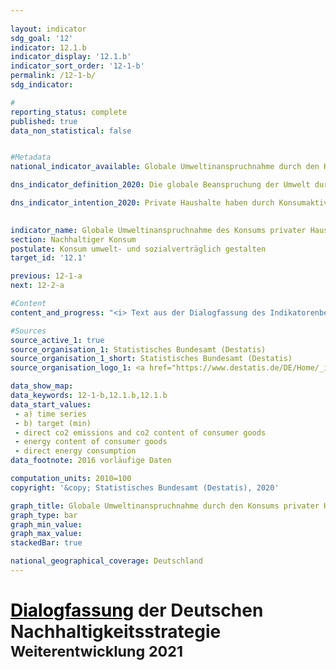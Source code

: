 ```yaml
---
                   
layout: indicator                   
sdg_goal: '12'                   
indicator: 12.1.b                   
indicator_display: '12.1.b'                   
indicator_sort_order: '12-1-b'                   
permalink: /12-1-b/                   
sdg_indicator:                    

#                   
reporting_status: complete                   
published: true                   
data_non_statistical: false                   


#Metadata                   
national_indicator_available: Globale Umweltinanspruchnahme durch den Konsums privater Haushalte                   

dns_indicator_definition_2020: Die globale Beanspruchung der Umwelt durch den Konsum privater Haushalte wird hier durch drei Indikatoren dargestellt. Das sind im Einzelnen der in- und ausländische Energie&shy;ver&shy;brauch, Ausstoß von Kohlendioxid (CO<sub>2</sub>) und Rohstoffeinsatz im Zusammenhang mit der Produktion und dem Verbrauch aller Güter für die Konsumaktivitäten inländischer privater Haushalte.                   

dns_indicator_intention_2020: Private Haushalte haben durch Konsumaktivitäten einen wesentlichen Anteil am Ressourcenverbrauch einer Volkswirtschaft. Der Ressourcenverbrauch durch den Konsum privater Haushalte erstreckt sich jedoch nicht nur auf das Inland, sondern findet durch die Produkti-on importierter Güter auch indirekt im Ausland statt. Der Indikator gibt daher Aufschluss über die globale Umweltinanspruchnahme durch Konsumaktivitäten privater Haushalte. Mit einer Minderung beispielsweise des Energie&shy;ver&shy;brauchs werden Ressourcen im In- und Ausland eingespart und klimaschädliche Kohlendioxidemissionen vermieden. Ziel der Bundesregierung ist es, die Umweltinanspruchnahme in Zusammenhang mit den Konsumaktivitäten privater Haushalte in allen drei Bereichen kontinuierlich zu reduzieren.
                   

indicator_name: Globale Umweltinanspruchnahme des Konsums privater Haushalte                   
section: Nachhaltiger Konsum                   
postulate: Konsum umwelt- und sozialverträglich gestalten                   
target_id: '12.1'                   

previous: 12-1-a                   
next: 12-2-a                   

#Content                    
content_and_progress: "<i> Text aus der Dialogfassung des Indikatorenberichts 2020</i><br><br>Das Konsumverhalten privater Haushalte hat verschiedene Auswirkungen auf die Umwelt. Der Indikator stellt drei der verantwortlichen Einflussfaktoren, Energie, CO<sub>2</sub>-Emissionen und den Rohstoffeinsatz, dar. Die zugehörigen Daten werden in den umweltökonomischen Gesamtrechnungen aus verschiedenen amtlichen und nichtamtlichen Quellen errechnet.<br><br>Ressourcen können direkt oder indirekt durch Haushalte konsumiert werden. Der Einsatz von Erdgas, etwa zum Heizen, oder von Kraftstoff im Straßenverkehr, aber auch der Verzehr von Nahrung zählen zum direkten Konsum. Zudem werden Ressourcen auch während des gesamten Herstellungsprozesses von Konsumgütern und deren Transport im In- und Ausland in den Gütern gebunden oder verbraucht. Der Konsum erfolgt dann indirekt bei Erwerb und Nutzung dieser Güter durch inländische private Haushalte. Beide Arten des Konsums werden mit dem vorliegenden Indikator erfasst und getrennt für Energie, Rohstoffe und CO<sub>2</sub> dargestellt.<br><br>Rohstoffeinsatz, Energieverbrauch und CO<sub>2</sub>-Ausstoß sind eng miteinander verbunden. Der stoffliche Einsatz von Kohle, Öl oder Gas in Kraftwerken und Heizungen zur Produktion von Strom und Wärme ist gleichzeitig ein Verbrauch von Energie. Zudem zieht das Verbrennen von Energieträgern in der Regel auch den Ausstoß von CO<sub>2</sub> nach sich.<br><br>Der Einsatz von Rohstoffen umfasst jedoch nicht nur Energieträger. Dies wird auch in den Zeitreihen offenbar: Während die Daten für Energieverbrauch und Emissionen einen wellenförmigen, insgesamt rückläufigen Verlauf aufweisen, ist diese Entwicklung für den Rohstoffe-insatz weniger markant. In den Rohstoffeinsatz fließen nämlich neben abiotischen Rohstof-fen, zu denen neben Energieträgern beispielsweise auch andere mineralische Rohstoffe wie Sand oder Salze gehören, auch erneuerbare Rohstoffe, wie land- und forstwirtschaftliche Erzeugnisse. Während der Einsatz von abiotischen Rohstoffen kontinuierlich sinkt, gibt es im Bereich der landwirtschaftlichen Erzeugnisse größere Schwankungen. Dies führte, im Vergleich zu den anderen Teilindikatoren, zu einem weniger ausgeprägten Rückgang um insgesamt 3&nbsp;% von 2010 bis 2016.<br><br>Im gleichen Zeitraum verzeichnete der Energieverbrauch dagegen einen Rückgang um 8&nbsp;%. Verluste, die bei der Erzeugung von Strom und Fernwärme für den Konsum privater Haushalte anfallen, sind dabei im indirekten Verbrauch berücksichtigt. Der Energieverbrauch lässt sich in die Bedarfsfelder Wohnen, Mobilität, Ernährung, sonstige Produkte und Dienstleistungen gliedern. Der Bereich Wohnen machte dabei im Jahr 2016 mit insgesamt rund 3&nbsp;406 Petajoule (36,8&nbsp;% des Gesamtverbrauchs der privaten Haushalte) den größten Teil aus.<br><br>Die CO<sub>2</sub>-Emissionen zeigen eine ähnliche Entwicklung. Die überwiegenden Mengen an Emissionen entstehen bereits indirekt bei der Produktion der Konsumgüter im In- und Ausland und nicht erst beim Konsum der Güter selbst. Insgesamt betrugen die CO<sub>2</sub>-Emissionen durch den Konsum privater Haushalte im Jahr 2016&nbsp;631 Millionen Tonnen. Dabei lag das Verhältnis zwischen direkten und indirekten Emissionen bei 1:1,8. Zwischen 2010 und 2016 sanken die direkten CO<sub>2</sub>-Emissionen um 8,5&nbsp;% und der Emissionsgehalt der Konsumgüter um 5,8&nbsp;%.<br><br>Dieser Indikator weist Querbezüge zum Indikator 8.1 „Gesamtrohstoffproduktivität“ auf, in dem der Rohstoffeinsatz nicht nur für den Konsum privater Haushalte, sondern auch für andere Verwendungszwecke, in Relation zum monetären Wert dargestellt wird."                   

#Sources
source_active_1: true                           
source_organisation_1: Statistisches Bundesamt (Destatis)                           
source_organisation_1_short: Statistisches Bundesamt (Destatis)                           
source_organisation_logo_1: <a href="https://www.destatis.de/DE/Home/_inhalt.html"><img src="https://g205sdgs.github.io/sdg-indicators/public/logos/destatis.png" alt="Logo Statistisches Bundesamt (Destatis)" title="Klicken Sie hier um zu der Homepage der Organisation zu gelangen" /></a>

data_show_map:                    
data_keywords: 12-1-b,12.1.b,12.1.b                   
data_start_values: 
 - a) time series
 - b) target (min)
 - direct co2 emissions and co2 content of consumer goods
 - energy content of consumer goods
 - direct energy consumption                   
data_footnote: 2016 vorläufige Daten                   

computation_units: 2010=100                   
copyright: '&copy; Statistisches Bundesamt (Destatis), 2020'                   

graph_title: Globale Umweltinanspruchnahme durch den Konsums privater Haushalte                   
graph_type: bar                   
graph_min_value:                    
graph_max_value:                    
stackedBar: true                   

national_geographical_coverage: Deutschland                   
---
```

<h1><a href="https://www.bundesregierung.de/breg-de/themen/nachhaltigkeitspolitik/eine-strategie-begleitet-uns/dialog-zur-nachhaltigkeit" style="color: black">  <u>Dialogfassung</u></a> der Deutschen Nachhaltigkeitsstrategie<br><small>Weiterentwicklung 2021</small></h1>
